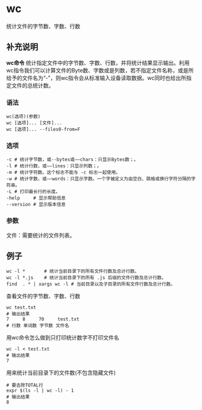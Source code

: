 wc
===

统计文件的字节数、字数、行数

## 补充说明

**wc命令** 统计指定文件中的字节数、字数、行数，并将统计结果显示输出。利用wc指令我们可以计算文件的Byte数、字数或是列数，若不指定文件名称，或是所给予的文件名为“-”，则wc指令会从标准输入设备读取数据。wc同时也给出所指定文件的总统计数。

###  语法 

```shell
wc(选项)(参数)
wc [选项]... [文件]...
wc [选项]... --files0-from=F
```

###  选项 

```shell
-c # 统计字节数，或--bytes或——chars：只显示Bytes数；。
-l # 统计行数，或——lines：只显示列数；。
-m # 统计字符数。这个标志不能与 -c 标志一起使用。
-w # 统计字数，或——words：只显示字数。一个字被定义为由空白、跳格或换行字符分隔的字符串。
-L # 打印最长行的长度。
-help     # 显示帮助信息
--version # 显示版本信息
```

###  参数 

文件：需要统计的文件列表。

## 例子

```shell
wc -l *       # 统计当前目录下的所有文件行数及总计行数。
wc -l *.js    # 统计当前目录下的所有 .js 后缀的文件行数及总计行数。
find  . * | xargs wc -l # 当前目录以及子目录的所有文件行数及总计行数。
```

查看文件的字节数、字数、行数

```shell
wc test.txt
# 输出结果
7     8     70     test.txt
# 行数 单词数 字节数 文件名
```

用wc命令怎么做到只打印统计数字不打印文件名

```shell
wc -l < test.txt
# 输出结果
7
```

用来统计当前目录下的文件数(不包含隐藏文件)

```shell
# 要去除TOTAL行
expr $(ls -l | wc -l) - 1
# 输出结果
8
```



